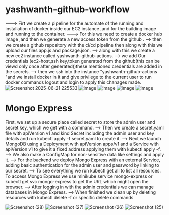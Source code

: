 # yashwanth-github-workflow
---> Firt  we create a pipeline for the automate of the running and installation of docker inside our EC2 instance ,and for the building image and running to the container.
---> For this we need to create a docker hub image ,and then we generate a new access token from the github .
--> then we create a github repository with the ci/cd pipeline  then along with this we upload our files app.js  and package.json.
--> along with this we create a new ec2 instance called yashwanth-github-actions.
--> we add Our credentials (ec2-host,ssh key,token generated from the github(this can be viewd only once after generated))these mentioned credentials are added in the secrets.
--> then we ssh into the instance "yashwanth-github-actions "and we install docker in it and give privilege to the current user to run docker commands logout and login to apply this chanages made.
![Screenshot 2025-06-21 225533](https://github.com/user-attachments/assets/48e9e495-1d41-493d-a11b-b05dc45ea78b)
![image](https://github.com/user-attachments/assets/69538f34-7925-43c5-a508-6f62f0b626a4)
![image](https://github.com/user-attachments/assets/bfd617f1-ee55-41b0-8573-cae1669e9820)
![image](https://github.com/user-attachments/assets/7656bc8b-fd58-4fed-9f96-9918bb3e6edb)
 ![image](https://github.com/user-attachments/assets/0c6b6f56-3873-408c-a10d-580aa2fde125)


 # Mongo Express 

First, we set up a secure place called secret to store the admin user and secret key, which we get with a command.
--> Then we create a secret.yaml file with apiVersion v1 and kind Secret including the admin user and key details and run kubectl apply -f secret.yaml to create it.
--> Next we launch MongoDB using a Deployment with apiVersion apps/v1 and a Service with apiVersion v1 to give it a fixed address applying them with kubectl apply -f.
--> We also make a ConfigMap for non-sensitive data like settings and apply it.
--> For the backend we deploy Mongo Express with an external Service, adding basic authentication for the admin user and password by linking to our secret.
--> To see everything we run kubectl get all to list all resources. To access Mongo Express we use minikube service mongo-express or kubectl get svc mongo-express to get the URL which might open the browser. 
--> After logging in with the admin credentials we can manage databases in Mongo Express. 
--> When finished we clean up by deleting resources with kubectl delete -f or specific delete commands

![Screenshot (28)](https://github.com/user-attachments/assets/68934774-52c3-4a71-a412-f0658cd26f5e)
![Screenshot (27)](https://github.com/user-attachments/assets/bd10ed57-1f75-4e20-a3fe-e74264ac3f2a)
![Screenshot (26)](https://github.com/user-attachments/assets/4bbf49e3-7213-4941-a0e5-d24f7ec7d3b2)
![Screenshot (25)](https://github.com/user-attachments/assets/cc6756df-50ad-4e5b-ae62-7d69b4fddf40)
